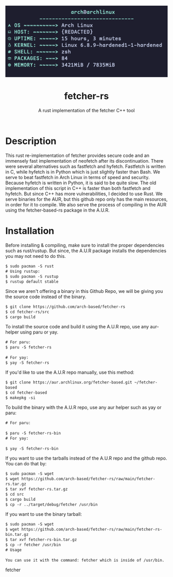 <p align="center"><img src="https://github.com/arch-based/fetcher-cpp/blob/main/fetcher.png?raw=true"></p>
<h1 align="center">fetcher-rs</h1>
<p align="center">A rust implementation of the fetcher C++ tool</p><br>

# Description

This rust re-implementation of fetcher  provides secure code and an immensely fast implementation of neofetch after its discontinuation. There were several alternatives such as fastfetch and hyfetch. Fastfetch is written in C, while hyfetch is in Python which is just slightly faster than Bash. We serve to beat fastfetch in Arch Linux in terms of speed and security. Because hyfetch is written in Python, it is said to be quite slow. The old implementation of this script in C++ is faster than both fastfetch and hyfetch. But since C++ has more vulnerabilities, I decided to use Rust. We serve binaries for the AUR, but this github repo only has the main resources, in order for it to compile. We also serve the process of compiling in the AUR using the fetcher-based-rs package in the A.U.R.

# Installation

Before installing & compiling, make sure to install the proper dependencies such as rust/rustup. But since, the A.U.R package installs the dependencies you may not need to do this.
```
$ sudo pacman -S rust
# Using rustup:
$ sudo pacman -S rustup
$ rustup default stable
```
Since we aren't offering a binary in this Github Repo, we will be giving you the source code instead of the binary.
```
$ git clone https://github.com/arch-based/fetcher-rs
$ cd fetcher-rs/src
$ cargo build
```
To install the source code and build it using the A.U.R repo, use any aur-helper using paru or yay.

```
# For paru:
$ paru -S fetcher-rs

# For yay:
$ yay -S fetcher-rs
```

If you'd like to use the A.U.R repo manually, use this method:
```
$ git clone https://aur.archlinux.org/fetcher-based.git ~/fetcher-based
$ cd fetcher-based
$ makepkg -si 
```
To build the binary with the A.U.R repo, use any aur helper such as yay or paru:
```
# For paru:

$ paru -S fetcher-rs-bin
# For yay:

$ yay -S fetcher-rs-bin
```
If you want to use the tarballs instead of the A.U.R repo and the github repo. You can do that by:
```
$ sudo pacman -S wget
$ wget https://github.com/arch-based/fetcher-rs/raw/main/fetcher-rs.tar.gz
$ tar xvf fetcher-rs.tar.gz
$ cd src
$ cargo build
$ cp -r ../target/debug/fetcher /usr/bin
```
If you want to use the binary tarball:
```
$ sudo pacman -S wget
$ wget https://github.com/arch-based/fetcher-rs/raw/main/fetcher-rs-bin.tar.gz
$ tar xvf fetcher-rs-bin.tar.gz
$ cp -r fetcher /usr/bin
# Usage

You can use it with the command: fetcher which is inside of /usr/bin.
```
fetcher
```
